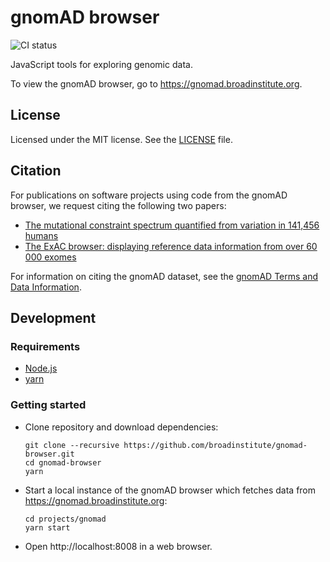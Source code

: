 # gnomAD browser

![CI status](https://github.com/broadinstitute/gnomad-browser/workflows/CI/badge.svg)

JavaScript tools for exploring genomic data.

To view the gnomAD browser, go to https://gnomad.broadinstitute.org.

## License

Licensed under the MIT license. See the [LICENSE](https://github.com/broadinstitute/gnomad-browser/blob/master/LICENSE) file.

## Citation

For publications on software projects using code from the gnomAD browser, we request citing the following two papers:

- [The mutational constraint spectrum quantified from variation in 141,456 humans](https://broad.io/gnomad_lof)
- [The ExAC browser: displaying reference data information from over 60 000 exomes](https://academic.oup.com/nar/article/45/D1/D840/2572071)

For information on citing the gnomAD dataset, see the [gnomAD Terms and Data Information](https://gnomad.broadinstitute.org/terms).

## Development

### Requirements

- [Node.js](https://nodejs.org)
- [yarn](https://yarnpkg.com)

### Getting started

- Clone repository and download dependencies:

  ```shell
  git clone --recursive https://github.com/broadinstitute/gnomad-browser.git
  cd gnomad-browser
  yarn
  ```

- Start a local instance of the gnomAD browser which fetches data from https://gnomad.broadinstitute.org:

  ```shell
  cd projects/gnomad
  yarn start
  ```

- Open http://localhost:8008 in a web browser.
